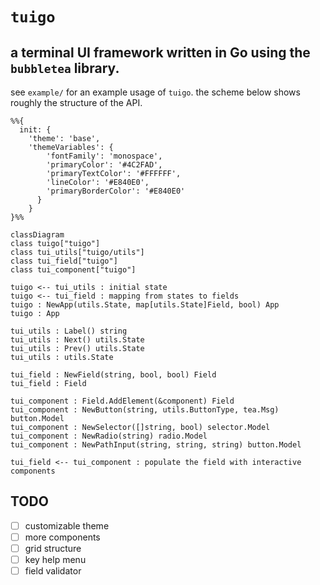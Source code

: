 # `tuigo` 

## a terminal UI framework written in Go using the `bubbletea` library.

see `example/` for an example usage of `tuigo`. the scheme below shows roughly the structure of the API.

```mermaid
%%{
  init: {
    'theme': 'base', 
    'themeVariables': { 
        'fontFamily': 'monospace',
        'primaryColor': '#4C2FAD',
        'primaryTextColor': '#FFFFFF',
        'lineColor': '#E840E0',
        'primaryBorderColor': '#E840E0'
      }
    }
}%%

classDiagram
class tuigo["tuigo"]
class tui_utils["tuigo/utils"]
class tui_field["tuigo"]
class tui_component["tuigo"]

tuigo <-- tui_utils : initial state
tuigo <-- tui_field : mapping from states to fields
tuigo : NewApp(utils.State, map[utils.State]Field, bool) App
tuigo : App

tui_utils : Label() string
tui_utils : Next() utils.State
tui_utils : Prev() utils.State
tui_utils : utils.State

tui_field : NewField(string, bool, bool) Field
tui_field : Field

tui_component : Field.AddElement(&component) Field
tui_component : NewButton(string, utils.ButtonType, tea.Msg) button.Model
tui_component : NewSelector([]string, bool) selector.Model
tui_component : NewRadio(string) radio.Model
tui_component : NewPathInput(string, string, string) button.Model

tui_field <-- tui_component : populate the field with interactive components
```

## TODO

- [ ] customizable theme
- [ ] more components
- [ ] grid structure
- [ ] key help menu
- [ ] field validator
